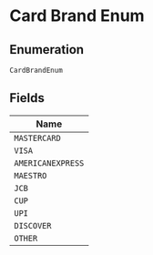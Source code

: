 
# Card Brand Enum

## Enumeration

`CardBrandEnum`

## Fields

| Name |
|  --- |
| `MASTERCARD` |
| `VISA` |
| `AMERICANEXPRESS` |
| `MAESTRO` |
| `JCB` |
| `CUP` |
| `UPI` |
| `DISCOVER` |
| `OTHER` |

